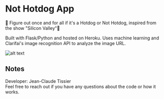 # Not Hotdog App
🌭 Figure out once and for all if it's a Hotdog or Not Hotdog, inspired from the show "Silicon Valley"🌭

Built with Flask/Python and hosted on Heroku. Uses machine learning and Clarifai's image recognition API to analyze the image URL.

![alt text](https://i.imgur.com/yIV59Ey.jpg)


## Notes
Developer: Jean-Claude Tissier <br>
Feel free to reach out if you have any questions about the code or how it works.
